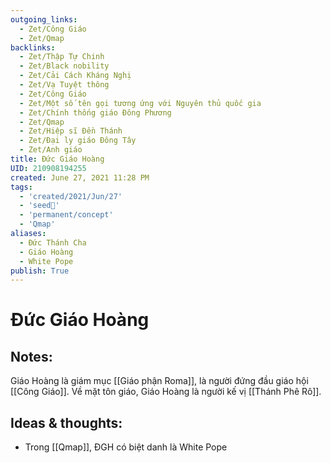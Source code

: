 ```yaml
---
outgoing_links:
  - Zet/Công Giáo
  - Zet/Qmap
backlinks:
  - Zet/Thập Tự Chinh
  - Zet/Black nobility
  - Zet/Cải Cách Kháng Nghị
  - Zet/Vạ Tuyệt thông
  - Zet/Công Giáo
  - Zet/Một số tên gọi tương ứng với Nguyên thủ quốc gia
  - Zet/Chính thống giáo Đông Phương
  - Zet/Qmap
  - Zet/Hiệp sĩ Đền Thánh
  - Zet/Đại ly giáo Đông Tây
  - Zet/Anh giáo
title: Đức Giáo Hoàng
UID: 210908194255
created: June 27, 2021 11:28 PM
tags:
  - 'created/2021/Jun/27'
  - 'seed🥜'
  - 'permanent/concept'
  - 'Qmap'
aliases:
  - Đức Thánh Cha
  - Giáo Hoàng
  - White Pope
publish: True
---
```

# Đức Giáo Hoàng

## Notes:
Giáo Hoàng là giám mục [[Giáo phận Roma]], là người đứng đầu giáo hội [[Công Giáo]]. Về mặt tôn giáo, Giáo Hoàng là người kế vị [[Thánh Phê Rô]].

## Ideas & thoughts:
- Trong [[Qmap]], ĐGH có biệt danh là White Pope

